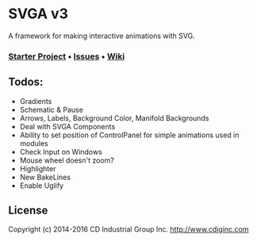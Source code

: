 # SVGA v3
A framework for making interactive animations with SVG.

### [Starter Project](https://github.com/cdig/svg-activity-starter) • [Issues](https://github.com/cdig/svga/issues) • [Wiki](https://github.com/cdig/svga/wiki)

## Todos:

* Gradients
* Schematic & Pause
* Arrows, Labels, Background Color, Manifold Backgrounds
* Deal with SVGA Components
* Ability to set position of ControlPanel for simple animations used in modules
* Check Input on Windows
* Mouse wheel doesn't zoom?
* Highlighter
* New BakeLines
* Enable Uglify

## License
Copyright (c) 2014-2016 CD Industrial Group Inc. http://www.cdiginc.com
